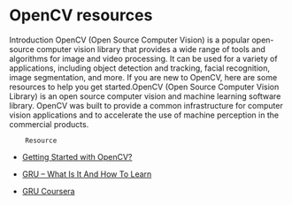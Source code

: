 # OpenCV resources

   Introduction
        OpenCV (Open Source Computer Vision) is a popular open-source computer vision library that provides a wide range of tools and algorithms for image and video processing. It can be used for a variety of applications, including object detection and tracking, facial recognition, image segmentation, and more. If you are new to OpenCV, here are some resources to help you get started.OpenCV (Open Source Computer Vision Library) is an open source computer vision and machine learning software library. OpenCV was built to provide a common infrastructure for computer vision applications and to accelerate the use of machine perception in the commercial products.

        Resource


- [Getting Started with OpenCV?]()
- [GRU – What Is It And How To Learn](https://analyticsindiamag.com/gated-recurrent-unit-what-is-it-and-how-to-learn)

- [GRU Coursera](https://www.coursera.org/lecture/nlp-sequence-models/gated-recurrent-unit-gru-agZiL)